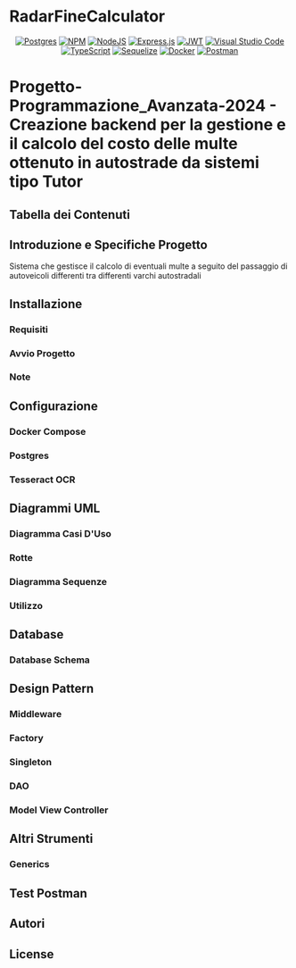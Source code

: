 # RadarFineCalculator
<div align="center">
 
[![Postgres](https://img.shields.io/badge/Made%20with-postgres-%23316192.svg?style=plastic&logo=postgresql&logoColor=white)](https://www.postgresql.org/)
[![NPM](https://img.shields.io/badge/Made%20with-NPM-%23CB3837.svg?style=plastic&logo=npm&logoColor=white)](https://www.npmjs.com/)
[![NodeJS](https://img.shields.io/badge/Made%20with-node.js-6DA55F?style=plastic&logo=node.js&logoColor=white)](https://nodejs.org/en)
[![Express.js](https://img.shields.io/badge/Made%20with-express.js-%23404d59.svg?style=plastic&logo=express&logoColor=%2361DAFB)](https://expressjs.com/it/)
[![JWT](https://img.shields.io/badge/Made%20with-JWT-black?style=plastic&logo=JSON%20web%20tokens)](https://jwt.io/)
[![Visual Studio Code](https://img.shields.io/badge/Made%20with-Visual%20Studio%20Code-0078d7.svg?style=plastic&logo=visual-studio-code&logoColor=white)](https://code.visualstudio.com/)
[![TypeScript](https://img.shields.io/badge/Made%20with-typescript-%23007ACC.svg?style=plastic&logo=typescript&logoColor=white)](https://www.typescriptlang.org/)
[![Sequelize](https://img.shields.io/badge/Made%20with-Sequelize-52B0E7?style=plastic&logo=Sequelize&logoColor=white)](https://sequelize.org/)
[![Docker](https://img.shields.io/badge/Made%20with-docker-%230db7ed.svg?style=plastic&logo=docker&logoColor=white)](https://www.docker.com/)
[![Postman](https://img.shields.io/badge/Made%20with-Postman-FF6C37?style=plastic&logo=postman&logoColor=white)](https://www.postman.com/)
 
</div>

# Progetto-Programmazione_Avanzata-2024 - Creazione backend per la gestione e il calcolo del costo delle multe ottenuto in autostrade da sistemi tipo Tutor

## Tabella dei Contenuti

## Introduzione e Specifiche Progetto
Sistema che gestisce il calcolo di eventuali multe a seguito del passaggio di autoveicoli differenti tra differenti varchi autostradali

## Installazione

### Requisiti
### Avvio Progetto
### Note

## Configurazione

### Docker  Compose
### Postgres
### Tesseract OCR

## Diagrammi UML

### Diagramma Casi D'Uso
### Rotte
### Diagramma Sequenze
### Utilizzo

## Database

### Database Schema

## Design Pattern

### Middleware
### Factory
### Singleton
### DAO
### Model View Controller

## Altri Strumenti

### Generics

## Test Postman

## Autori
## License


